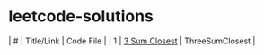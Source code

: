 
# leetcode-solutions

| #  | Title/Link | Code File |
| 1 | [3 Sum Closest](https://leetcode.com/problems/3sum-closest/) | ThreeSumClosest |
